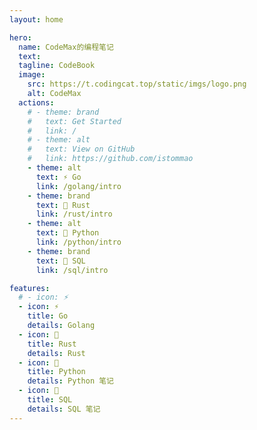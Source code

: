 ```yaml
---
layout: home

hero:
  name: CodeMax的编程笔记
  text: 
  tagline: CodeBook
  image:
    src: https://t.codingcat.top/static/imgs/logo.png
    alt: CodeMax
  actions:
    # - theme: brand
    #   text: Get Started
    #   link: /
    # - theme: alt
    #   text: View on GitHub
    #   link: https://github.com/istommao
    - theme: alt
      text: ⚡️ Go
      link: /golang/intro
    - theme: brand
      text: 🦀️ Rust
      link: /rust/intro
    - theme: alt
      text: 🐍 Python
      link: /python/intro
    - theme: brand
      text: 📖 SQL
      link: /sql/intro

features:
  # - icon: ⚡️
  - icon: ⚡️
    title: Go
    details: Golang
  - icon: 🦀️
    title: Rust
    details: Rust
  - icon: 🐍
    title: Python
    details: Python 笔记
  - icon: 📖
    title: SQL
    details: SQL 笔记
---
```

